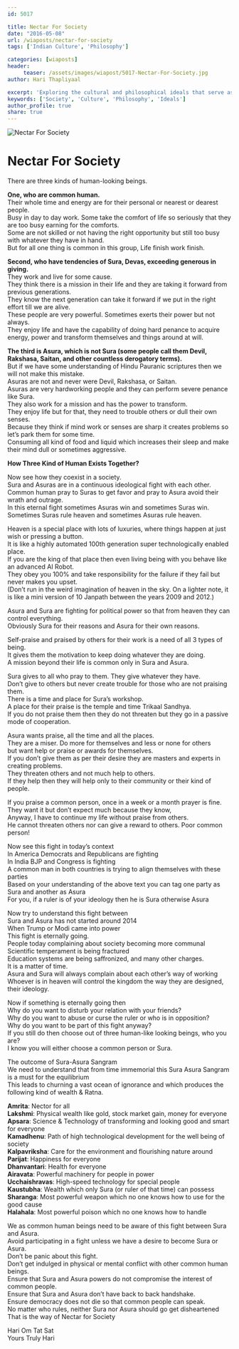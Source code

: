 ```yaml
--- 
id: 5017

title: Nectar For Society
date: "2016-05-08"
url: /wiaposts/nectar-for-society
tags: ['Indian Culture', 'Philosophy']    

categories: [wiaposts] 
header:
     teaser: /assets/images/wiapost/5017-Nectar-For-Society.jpg
author: Hari Thapliyaal 

excerpt: 'Exploring the cultural and philosophical ideals that serve as a foundation for society.' 
keywords: ['Society', 'Culture', 'Philosophy', 'Ideals']
author_profile: true 
share: true 
---
```


![Nectar For Society](/assets/images/wiapost/5017-Nectar-For-Society.jpg)     
   
# Nectar For Society    
    
There are three kinds of human-looking beings.    
    
**One, who are common human.**     
Their whole time and energy are for their personal or nearest or dearest people.     
Busy in day to day work. Some take the comfort of life so seriously that they are too busy earning for the comforts.     
Some are not skilled or not having the right opportunity but still too busy with whatever they have in hand.     
But for all one thing is common in this group, Life finish work finish.    
    
**Second, who have tendencies of Sura, Devas, exceeding generous in giving.**     
They work and live for some cause.     
They think there is a mission in their life and they are taking it forward from previous generations.     
They know the next generation can take it forward if we put in the right effort till we are alive.     
These people are very powerful. Sometimes exerts their power but not always.     
They enjoy life and have the capability of doing hard penance to acquire energy, power and transform themselves and things around at will.    
    
**The third is Asura, which is not Sura (some people call them Devil, Rakshasa, Saitan, and other countless derogatory terms).**     
But if we have some understanding of Hindu Pauranic scriptures then we will not make this mistake.     
Asuras are not and never were Devil, Rakshasa, or Saitan.     
Asuras are very hardworking people and they can perform severe penance like Sura.     
They also work for a mission and has the power to transform.     
They enjoy life but for that, they need to trouble others or dull their own senses.     
Because they think if mind work or senses are sharp it creates problems so let’s park them for some time.     
Consuming all kind of food and liquid which increases their sleep and make their mind dull or sometimes aggressive.    
    
**How Three Kind of Human Exists Together?**    
    
Now see how they coexist in a society.     
Sura and Asuras are in a continuous ideological fight with each other.     
Common human pray to Suras to get favor and pray to Asura avoid their wrath and outrage.     
In this eternal fight sometimes Asuras win and sometimes Suras win.     
Sometimes Suras rule heaven and sometimes Asuras rule heaven.    
    
Heaven is a special place with lots of luxuries, where things happen at just wish or pressing a button.     
It is like a highly automated 100th generation super technologically enabled place.     
If you are the king of that place then even living being with you behave like an advanced AI Robot.     
They obey you 100% and take responsibility for the failure if they fail but never makes you upset.     
(Don’t run in the weird imagination of heaven in the sky. On a lighter note, it is like a mini version of 10 Janpath between the years 2009 and 2012.)    
    
Asura and Sura are fighting for political power so that from heaven they can control everything.     
Obviously Sura for their reasons and Asura for their own reasons.    
    
Self-praise and praised by others for their work is a need of all 3 types of being.     
It gives them the motivation to keep doing whatever they are doing.     
A mission beyond their life is common only in Sura and Asura.    
    
Sura gives to all who pray to them. They give whatever they have.     
Don’t give to others but never create trouble for those who are not praising them.     
There is a time and place for Sura’s workshop.     
A place for their praise is the temple and time Trikaal Sandhya.     
If you do not praise them then they do not threaten but they go in a passive mode of cooperation.    
    
Asura wants praise, all the time and all the places.     
They are a miser. Do more for themselves and less or none for others     
but want help or praise or awards for themselves.     
If you don’t give them as per their desire they are masters and experts in creating problems.     
They threaten others and not much help to others.     
If they help then they will help only to their community or their kind of people.    
    
If you praise a common person, once in a week or a month prayer is fine.     
They want it but don’t expect much because they know,     
Anyway, I have to continue my life without praise from others.     
He cannot threaten others nor can give a reward to others. Poor common person!    
    
Now see this fight in today’s context     
In America Democrats and Republicans are fighting     
In India BJP and Congress is fighting     
A common man in both countries is trying to align themselves with these parties     
Based on your understanding of the above text you can tag one party as Sura and another as Asura     
For you, if a ruler is of your ideology then he is Sura otherwise Asura    
    
Now try to understand this fight between     
Sura and Asura has not started around 2014     
When Trump or Modi came into power     
This fight is eternally going.     
People today complaining about society becoming more communal     
Scientific temperament is being fractured     
Education systems are being saffronized, and many other charges.     
It is a matter of time.     
Asura and Sura will always complain about each other’s way of working     
Whoever is in heaven will control the kingdom the way they are designed, their ideology.    
    
Now if something is eternally going then     
Why do you want to disturb your relation with your friends?     
Why do you want to abuse or curse the ruler or who is in opposition?     
Why do you want to be part of this fight anyway?     
If you still do then choose out of three human-like looking beings, who you are?     
I know you will either choose a common person or Sura.    
    
The outcome of Sura-Asura Sangram     
We need to understand that from time immemorial this Sura Asura Sangram is a must for the equilibrium     
This leads to churning a vast ocean of ignorance and which produces the following kind of wealth &amp; Ratna.    
    
**Amrita**: Nector for all     
**Lakshmi**: Physical wealth like gold, stock market gain, money for everyone     
**Apsara**: Science &amp; Technology of transforming and looking good and smart for everyone     
**Kamadhenu**: Path of high technological development for the well being of society     
**Kalpavriksha**: Care for the environment and flourishing nature around     
**Parijat**: Happiness for everyone     
**Dhanvantari**: Health for everyone     
**Airavata**: Powerful machinery for people in power     
**Ucchaishravas**: High-speed technology for special people     
**Kaustubha**: Wealth which only Sura (or ruler of that time) can possess     
**Sharanga**: Most powerful weapon which no one knows how to use for the good cause     
**Halahala**: Most powerful poison which no one knows how to handle    
    
We as common human beings need to be aware of this fight between Sura and Asura.     
Avoid participating in a fight unless we have a desire to become Sura or Asura.     
Don’t be panic about this fight.     
Don’t get indulged in physical or mental conflict with other common human beings.     
Ensure that Sura and Asura powers do not compromise the interest of common people.     
Ensure that Sura and Asura don’t have back to back handshake.     
Ensure democracy does not die so that common people can speak.     
No matter who rules, neither Sura nor Asura should go get disheartened     
That is the way of Nectar for Society    
    
Hari Om Tat Sat     
Yours Truly Hari    
